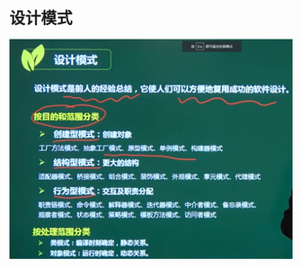 # 设计模式

![image-20210323103631048](../picture/image-20210323103631048.png)

























































